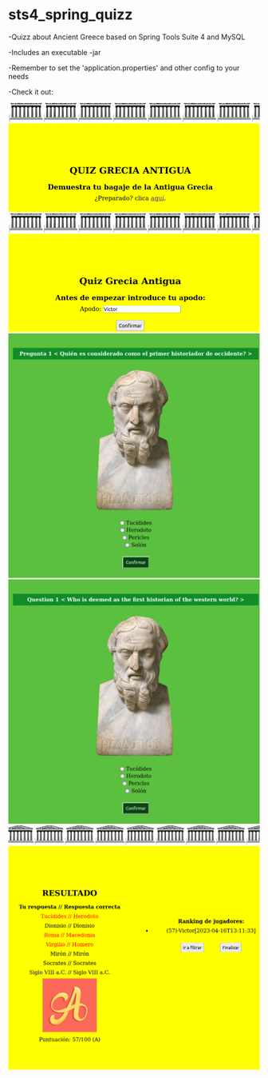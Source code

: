 # sts4_spring_quizz

-Quizz about Ancient Greece based on Spring Tools Suite 4 and MySQL

-Includes an executable -jar

-Remember to set the 'application.properties' and other config to your needs

-Check it out:

<img src="img1.png">
<img src="img2.png">
<img src="img3.png">
<img src="img4.png">
<img src="img5.png">
